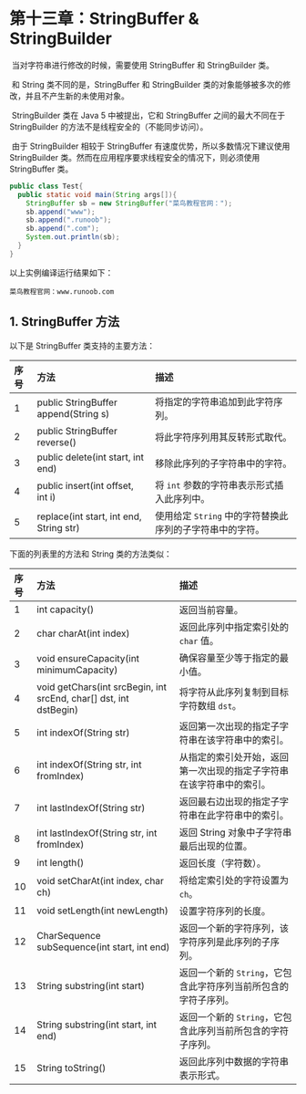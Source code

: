 # 第十三章：StringBuffer & StringBuilder

​		当对字符串进行修改的时候，需要使用 StringBuffer 和 StringBuilder 类。 

​		和 String 类不同的是，StringBuffer 和 StringBuilder 类的对象能够被多次的修改，并且不产生新的未使用对象。 

​		StringBuilder 类在 Java 5 中被提出，它和 StringBuffer 之间的最大不同在于 StringBuilder 的方法不是线程安全的（不能同步访问）。 

​		由于 StringBuilder 相较于 StringBuffer 有速度优势，所以多数情况下建议使用 StringBuilder 类。然而在应用程序要求线程安全的情况下，则必须使用 StringBuffer 类。 

```java
public class Test{
  public static void main(String args[]){
    StringBuffer sb = new StringBuffer("菜鸟教程官网：");
    sb.append("www");
    sb.append(".runoob");
    sb.append(".com");
    System.out.println(sb);  
  }
}
```

以上实例编译运行结果如下：

```
菜鸟教程官网：www.runoob.com
```

## 1. StringBuffer 方法

以下是 StringBuffer 类支持的主要方法：

| 序号 | 方法           |  描述                                         |
| :--- | :----------- | :-------------------------------------------- |
| 1    | public StringBuffer append(String s)  			 | 将指定的字符串追加到此字符序列。 |
| 2    | public StringBuffer reverse()  			 | 将此字符序列用其反转形式取代。 |
| 3    | public delete(int start, int end)  			 | 移除此序列的子字符串中的字符。 |
| 4    | public insert(int offset, int i)  			 | 将 `int` 参数的字符串表示形式插入此序列中。 |
| 5    | replace(int start, int end, String str)  			 | 使用给定 `String` 中的字符替换此序列的子字符串中的字符。 |

下面的列表里的方法和 String 类的方法类似： 

| 序号 | 方法            | 描述                                         |
| :--- | :------------- | :------------------------------------------ |
| 1    | int capacity()  			 | 返回当前容量。               |
| 2    | char charAt(int index)  			 | 返回此序列中指定索引处的 `char` 值。 |
| 3    | void ensureCapacity(int minimumCapacity)  			 | 确保容量至少等于指定的最小值。 |
| 4    | void getChars(int srcBegin, int srcEnd, char[] dst, int dstBegin)  			 | 将字符从此序列复制到目标字符数组 `dst`。 |
| 5    | int indexOf(String str)  			 | 返回第一次出现的指定子字符串在该字符串中的索引。 |
| 6    | int indexOf(String str, int fromIndex)  			 | 从指定的索引处开始，返回第一次出现的指定子字符串在该字符串中的索引。 |
| 7    | int lastIndexOf(String str)  			 | 返回最右边出现的指定子字符串在此字符串中的索引。 |
| 8    | int lastIndexOf(String str, int fromIndex)   | 返回 String 对象中子字符串最后出现的位置。 |
| 9    | int length()  			 | 返回长度（字符数）。          |
| 10   | void setCharAt(int index, char ch)  			 | 将给定索引处的字符设置为 `ch`。 |
| 11   | void setLength(int newLength)  			 | 设置字符序列的长度。 |
| 12   | CharSequence subSequence(int start, int end)  			 | 返回一个新的字符序列，该字符序列是此序列的子序列。 |
| 13   | String substring(int start)  			 | 返回一个新的 `String`，它包含此字符序列当前所包含的字符子序列。 |
| 14   | String substring(int start, int end)  			 | 返回一个新的 `String`，它包含此序列当前所包含的字符子序列。 |
| 15   | String toString()  			 | 返回此序列中数据的字符串表示形式。 |